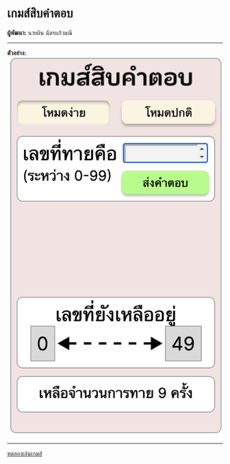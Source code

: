 <h1>เกมส์สิบคำตอบ</h1>
<b>ผู้พัฒนา:</b> นายผิน ฉัตรแก้วมณี<hr>
<b>ตัวอย่าง:</b><br>
<img src='./document/sample.png' alt='sample'><hr>
<a href='https://PinSpuGM.github.io/TenAnswers'>ทดลองเล่นเกมส์</a>
